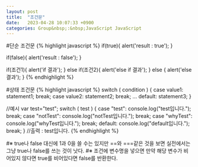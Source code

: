```yaml
---
layout: post
title:  "조건문"
date:   2023-04-28 10:07:33 +0900
categories: Group&nbsp;:&nbsp;JavaScript JavaScript
---
```


#단순 조건문
{% highlight javascript %}
if(true){
    alert('result : true');
}

if(false){
    alert('result : false');
}

if(조건1){
    alert('if 결과');
}
else if(조건2){
    alert('else if 결과');
}
else {
    alert('else 결과');
}
{% endhighlight %}

#상태 조건문
{% highlight javascript %}
switch ( condition ) {
    case value1:
    statement1;
    break;
    case value2:
    statement2;
    break;
    ...
    default:
    statement3;
}

//예시
var test="test";
switch ( test ) {
    case "test":
    console.log("test입니다.");
    break;
    case "notTest":
    console.log("notTest입니다.");
    break;
    case "whyTest":
    console.log("whyTest입니다.");
    break;
    default:
    console.log("default입니다.");
    break;
}
//출력 : test입니다.
{% endhighlight %}

#※ true나 false 대신에 1과 0을 쓸 수는 있지만 ==와 ===같은 것을 보면 실전에서는 그냥 true나 false를 쓰는 것이 낫다.
#※ 조건에 변수명을 넣으면 만약 해당 변수가 비어있지 않다면 true를 비어있다면 false를 반환한다.